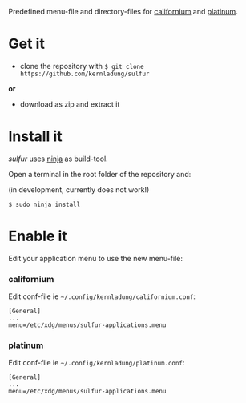 Predefined menu-file and directory-files for [californium](https://github.com/kernladung/californium) and [platinum](https://github.com/kernladung/platinum).


# Get it

- clone the repository with `$ git clone https://github.com/kernladung/sulfur` 

**or** 

- download as zip and extract it


# Install it

*sulfur* uses [ninja](https://github.com/ninja-build/ninja) as build-tool. 

Open a terminal in the root folder of the repository and:

(in development, currently does not work!)

	$ sudo ninja install


# Enable it

Edit your application menu to use the new menu-file:

### californium

Edit conf-file ie `~/.config/kernladung/californium.conf`:

```
[General]
...
menu=/etc/xdg/menus/sulfur-applications.menu
```

### platinum

Edit conf-file ie `~/.config/kernladung/platinum.conf`:

```
[General]
...
menu=/etc/xdg/menus/sulfur-applications.menu
